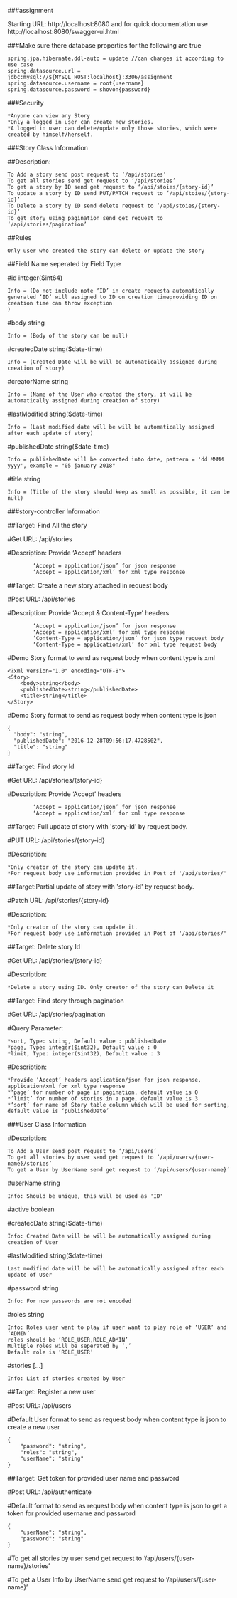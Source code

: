 ###assignment

Starting URL: http://localhost:8080 and for quick documentation use http://localhost:8080/swagger-ui.html

###Make sure there database properties for the following are true

    spring.jpa.hibernate.ddl-auto = update //can changes it according to use case
    spring.datasource.url = jdbc:mysql://${MYSQL_HOST:localhost}:3306/assignment
    spring.datasource.username = root{username}
    spring.datasource.password = shovon{password}
    

###Security

    *Anyone can view any Story
    *Only a logged in user can create new stories.
    *A logged in user can delete/update only those stories, which were created by himself/herself.

###Story Class Information

##Description:	

    To Add a story send post request to ‘/api/stories’
    To get all stories send get request to ‘/api/stories’
    To get a story by ID send get request to ‘/api/stoies/{story-id}’
    To update a story by ID send PUT/PATCH request to ‘/api/stoies/{story-id}’
    To Delete a story by ID send delete request to ‘/api/stoies/{story-id}’
    To get story using pagination send get request to ‘/api/stories/pagination’
    

##Rules

    Only user who created the story can delete or update the story

##Field Name seperated by Field Type

#id	integer($int64)

    Info = (Do not include note ‘ID’ in create requesta automatically 
    generated ‘ID’ will assigned to ID on creation timeproviding ID on creation time can throw exception
    )

#body	string

    Info = (Body of the story can be null)

#createdDate	string($date-time)

    Info = (Created Date will be will be automatically assigned during creation of story)

#creatorName	string

    Info = (Name of the User who created the story, it will be automatically assigned during creation of story) 

#lastModified	string($date-time) 

    Info = (Last modified date will be will be automatically assigned after each update of story)

#publishedDate	string($date-time)

    Info = publishedDate will be converted into date, pattern = 'dd MMMM yyyy', example = "05 january 2018"

#title	string 

    Info = (Title of the story should keep as small as possible, it can be null)



###story-controller Information

##Target: Find All the story

#Get URL: /api/stories 

#Description: Provide ‘Accept’ headers 

            ‘Accept = application/json’ for json response
            ‘Accept = application/xml’ for xml type response
            
            
##Target: Create a new story attached in request body 

#Post URL: /api/stories

#Description: Provide ‘Accept & Content-Type’ headers 

            ‘Accept = application/json’ for json response
            ‘Accept = application/xml’ for xml type response
            ‘Content-Type = application/json’ for json type request body
            ‘Content-Type = application/xml’ for xml type request body     

#Demo Story format to send as request body when content type is xml

    <?xml version="1.0" encoding="UTF-8">
    <Story>
        <body>string</body>
        <publishedDate>string</publishedDate>
        <title>string</title>
    </Story>

#Demo Story format to send as request body when content type is json

    {
      "body": "string", 
      "publishedDate": "2016-12-28T09:56:17.4728502",
      "title": "string"
    }

##Target: Find story Id

#Get URL: /api/stories/{story-id}

#Description: Provide ‘Accept’ headers 

            ‘Accept = application/json’ for json response
            ‘Accept = application/xml’ for xml type response
            
##Target: Full update of story with 'story-id' by request body. 

#PUT URL: /api/stories/{story-id}

#Description: 

    *Only creator of the story can update it.
    *For request body use information provided in Post of '/api/stories/'
    
##Target:Partial update of story with 'story-id' by request body. 

#Patch URL: /api/stories/{story-id}

#Description: 

    *Only creator of the story can update it.
    *For request body use information provided in Post of '/api/stories/'

##Target: Delete story Id

#Get URL: /api/stories/{story-id}

#Description:

    *Delete a story using ID. Only creator of the story can Delete it
    

##Target: Find story through pagination

#Get URL: /api/stories/pagination

#Query Parameter:

    *sort, Type: string, Default value : publishedDate
    *page, Type: integer($int32), Default value : 0
    *limit, Type: integer($int32), Default value : 3
    
#Description:

    *Provide ‘Accept’ headers application/json for json response, application/xml for xml type response  
    *‘page’ for number of page in pagination, default value is 0
    *‘limit’ for number of stories in a page, default value is 3
    *‘sort’ for name of Story table column which will be used for sorting, default value is ‘publishedDate’
    
###User Class Information

#Description:

    To Add a User send post request to ‘/api/users’
    To get all stories by user send get request to ‘/api/users/{user-name}/stories’
    To get a User by UserName send get request to ‘/api/users/{user-name}’

#userName	string

    Info: Should be unique, this will be used as 'ID'        

#active	boolean

#createdDate	string($date-time)

    Info: Created Date will be will be automatically assigned during creation of User

#lastModified	string($date-time)

    Last modified date will be will be automatically assigned after each update of User

#password	string

    Info: For now passwords are not encoded 

#roles	string

    Info: Roles user want to play if user want to play role of ‘USER’ and ‘ADMIN’
    roles should be ‘ROLE_USER,ROLE_ADMIN’
    Multiple roles will be seperated by ‘,’
    Default role is ‘ROLE_USER’

#stories	[...]

    Info: List of stories created by User

##Target: Register a new user

#Post URL: /api/users

#Default User format to send as request body when content type is json to create a new user

    {
        "password": "string",
        "roles": "string",
        "userName": "string"
    }


##Target: Get token for provided user name and password

#Post URL: /api/authenticate

#Default format to send as request body when content type is json to get a token for provided username and password

    {
        "userName": "string",
        "password": "string"
    }
  
#To get all stories by user send get request to ‘/api/users/{user-name}/stories’

#To get a User Info by UserName send get request to ‘/api/users/{user-name}’
